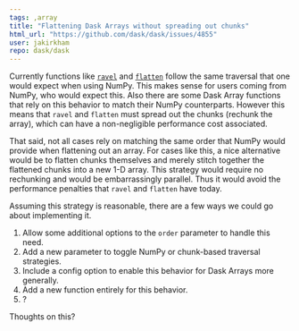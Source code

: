 ```yaml
---
tags: ,array
title: "Flattening Dask Arrays without spreading out chunks"
html_url: "https://github.com/dask/dask/issues/4855"
user: jakirkham
repo: dask/dask
---
```


Currently functions like [`ravel`]( http://docs.dask.org/en/latest/array-api.html#dask.array.Array.ravel ) and [`flatten`]( http://docs.dask.org/en/latest/array-api.html#dask.array.Array.flatten ) follow the same traversal that one would expect when using NumPy. This makes sense for users coming from NumPy, who would expect this. Also there are some Dask Array functions that rely on this behavior to match their NumPy counterparts. However this means that `ravel` and `flatten` must spread out the chunks (rechunk the array), which can have a non-negligible performance cost associated.

That said, not all cases rely on matching the same order that NumPy would provide when flattening out an array. For cases like this, a nice alternative would be to flatten chunks themselves and merely stitch together the flattened chunks into a new 1-D array. This strategy would require no rechunking and would be embarrassingly parallel. Thus it would avoid the performance penalties that `ravel` and `flatten` have today.

Assuming this strategy is reasonable, there are a few ways we could go about implementing it.

1. Allow some additional options to the `order` parameter to handle this need.
2. Add a new parameter to toggle NumPy or chunk-based traversal strategies.
3. Include a config option to enable this behavior for Dask Arrays more generally.
4. Add a new function entirely for this behavior.
5. ?

Thoughts on this?